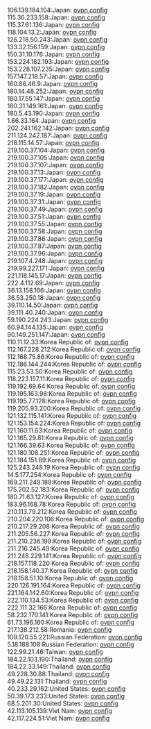 106.139.184.104:Japan: [ovpn config](vpn/106_139_184_104.ovpn)  
115.36.233.158:Japan: [ovpn config](vpn/115_36_233_158.ovpn)  
115.37.61.136:Japan: [ovpn config](vpn/115_37_61_136.ovpn)  
118.104.13.2:Japan: [ovpn config](vpn/118_104_13_2.ovpn)  
126.218.50.243:Japan: [ovpn config](vpn/126_218_50_243.ovpn)  
133.32.156.159:Japan: [ovpn config](vpn/133_32_156_159.ovpn)  
150.31.10.176:Japan: [ovpn config](vpn/150_31_10_176.ovpn)  
153.224.182.193:Japan: [ovpn config](vpn/153_224_182_193.ovpn)  
153.228.107.235:Japan: [ovpn config](vpn/153_228_107_235.ovpn)  
157.147.218.57:Japan: [ovpn config](vpn/157_147_218_57.ovpn)  
160.86.46.9:Japan: [ovpn config](vpn/160_86_46_9.ovpn)  
180.14.48.252:Japan: [ovpn config](vpn/180_14_48_252.ovpn)  
180.17.55.147:Japan: [ovpn config](vpn/180_17_55_147.ovpn)  
180.31.149.161:Japan: [ovpn config](vpn/180_31_149_161.ovpn)  
180.5.43.190:Japan: [ovpn config](vpn/180_5_43_190.ovpn)  
1.66.33.164:Japan: [ovpn config](vpn/1_66_33_164.ovpn)  
202.241.162.142:Japan: [ovpn config](vpn/202_241_162_142.ovpn)  
211.124.242.187:Japan: [ovpn config](vpn/211_124_242_187.ovpn)  
218.115.14.57:Japan: [ovpn config](vpn/218_115_14_57.ovpn)  
219.100.37.104:Japan: [ovpn config](vpn/219_100_37_104.ovpn)  
219.100.37.105:Japan: [ovpn config](vpn/219_100_37_105.ovpn)  
219.100.37.107:Japan: [ovpn config](vpn/219_100_37_107.ovpn)  
219.100.37.13:Japan: [ovpn config](vpn/219_100_37_13.ovpn)  
219.100.37.177:Japan: [ovpn config](vpn/219_100_37_177.ovpn)  
219.100.37.182:Japan: [ovpn config](vpn/219_100_37_182.ovpn)  
219.100.37.19:Japan: [ovpn config](vpn/219_100_37_19.ovpn)  
219.100.37.31:Japan: [ovpn config](vpn/219_100_37_31.ovpn)  
219.100.37.49:Japan: [ovpn config](vpn/219_100_37_49.ovpn)  
219.100.37.51:Japan: [ovpn config](vpn/219_100_37_51.ovpn)  
219.100.37.55:Japan: [ovpn config](vpn/219_100_37_55.ovpn)  
219.100.37.58:Japan: [ovpn config](vpn/219_100_37_58.ovpn)  
219.100.37.86:Japan: [ovpn config](vpn/219_100_37_86.ovpn)  
219.100.37.87:Japan: [ovpn config](vpn/219_100_37_87.ovpn)  
219.100.37.96:Japan: [ovpn config](vpn/219_100_37_96.ovpn)  
219.107.4.248:Japan: [ovpn config](vpn/219_107_4_248.ovpn)  
219.99.227.171:Japan: [ovpn config](vpn/219_99_227_171.ovpn)  
221.118.145.17:Japan: [ovpn config](vpn/221_118_145_17.ovpn)  
222.4.112.69:Japan: [ovpn config](vpn/222_4_112_69.ovpn)  
36.13.158.166:Japan: [ovpn config](vpn/36_13_158_166.ovpn)  
36.53.250.18:Japan: [ovpn config](vpn/36_53_250_18.ovpn)  
39.110.14.50:Japan: [ovpn config](vpn/39_110_14_50.ovpn)  
39.111.40.240:Japan: [ovpn config](vpn/39_111_40_240.ovpn)  
59.190.224.243:Japan: [ovpn config](vpn/59_190_224_243.ovpn)  
60.94.144.135:Japan: [ovpn config](vpn/60_94_144_135.ovpn)  
90.149.251.147:Japan: [ovpn config](vpn/90_149_251_147.ovpn)  
110.11.12.33:Korea Republic of: [ovpn config](vpn/110_11_12_33.ovpn)  
112.167.228.212:Korea Republic of: [ovpn config](vpn/112_167_228_212.ovpn)  
112.168.75.86:Korea Republic of: [ovpn config](vpn/112_168_75_86.ovpn)  
112.186.144.244:Korea Republic of: [ovpn config](vpn/112_186_144_244.ovpn)  
115.23.53.50:Korea Republic of: [ovpn config](vpn/115_23_53_50.ovpn)  
118.223.157.11:Korea Republic of: [ovpn config](vpn/118_223_157_11.ovpn)  
119.192.69.64:Korea Republic of: [ovpn config](vpn/119_192_69_64.ovpn)  
119.195.163.98:Korea Republic of: [ovpn config](vpn/119_195_163_98.ovpn)  
119.195.77.128:Korea Republic of: [ovpn config](vpn/119_195_77_128.ovpn)  
119.205.93.200:Korea Republic of: [ovpn config](vpn/119_205_93_200.ovpn)  
121.132.115.141:Korea Republic of: [ovpn config](vpn/121_132_115_141.ovpn)  
121.153.154.224:Korea Republic of: [ovpn config](vpn/121_153_154_224.ovpn)  
121.160.11.63:Korea Republic of: [ovpn config](vpn/121_160_11_63.ovpn)  
121.165.29.81:Korea Republic of: [ovpn config](vpn/121_165_29_81.ovpn)  
121.166.39.63:Korea Republic of: [ovpn config](vpn/121_166_39_63.ovpn)  
121.180.108.251:Korea Republic of: [ovpn config](vpn/121_180_108_251.ovpn)  
121.184.151.89:Korea Republic of: [ovpn config](vpn/121_184_151_89.ovpn)  
125.243.248.19:Korea Republic of: [ovpn config](vpn/125_243_248_19.ovpn)  
14.5.177.254:Korea Republic of: [ovpn config](vpn/14_5_177_254.ovpn)  
169.211.249.189:Korea Republic of: [ovpn config](vpn/169_211_249_189.ovpn)  
175.202.52.183:Korea Republic of: [ovpn config](vpn/175_202_52_183.ovpn)  
180.71.63.127:Korea Republic of: [ovpn config](vpn/180_71_63_127.ovpn)  
183.96.168.78:Korea Republic of: [ovpn config](vpn/183_96_168_78.ovpn)  
210.113.79.212:Korea Republic of: [ovpn config](vpn/210_113_79_212.ovpn)  
210.204.220.106:Korea Republic of: [ovpn config](vpn/210_204_220_106.ovpn)  
210.217.29.208:Korea Republic of: [ovpn config](vpn/210_217_29_208.ovpn)  
211.205.56.227:Korea Republic of: [ovpn config](vpn/211_205_56_227.ovpn)  
211.210.236.199:Korea Republic of: [ovpn config](vpn/211_210_236_199.ovpn)  
211.216.245.49:Korea Republic of: [ovpn config](vpn/211_216_245_49.ovpn)  
211.248.229.141:Korea Republic of: [ovpn config](vpn/211_248_229_141.ovpn)  
218.157.118.220:Korea Republic of: [ovpn config](vpn/218_157_118_220.ovpn)  
218.158.140.37:Korea Republic of: [ovpn config](vpn/218_158_140_37.ovpn)  
218.158.51.10:Korea Republic of: [ovpn config](vpn/218_158_51_10.ovpn)  
220.126.191.164:Korea Republic of: [ovpn config](vpn/220_126_191_164.ovpn)  
221.164.142.60:Korea Republic of: [ovpn config](vpn/221_164_142_60.ovpn)  
222.110.134.53:Korea Republic of: [ovpn config](vpn/222_110_134_53.ovpn)  
222.111.32.166:Korea Republic of: [ovpn config](vpn/222_111_32_166.ovpn)  
58.232.170.141:Korea Republic of: [ovpn config](vpn/58_232_170_141.ovpn)  
61.73.196.160:Korea Republic of: [ovpn config](vpn/61_73_196_160.ovpn)  
217.138.212.58:Romania: [ovpn config](vpn/217_138_212_58.ovpn)  
109.120.55.221:Russian Federation: [ovpn config](vpn/109_120_55_221.ovpn)  
5.18.188.108:Russian Federation: [ovpn config](vpn/5_18_188_108.ovpn)  
122.99.21.46:Taiwan: [ovpn config](vpn/122_99_21_46.ovpn)  
184.22.103.190:Thailand: [ovpn config](vpn/184_22_103_190.ovpn)  
184.22.33.149:Thailand: [ovpn config](vpn/184_22_33_149.ovpn)  
49.228.30.88:Thailand: [ovpn config](vpn/49_228_30_88.ovpn)  
49.49.22.131:Thailand: [ovpn config](vpn/49_49_22_131.ovpn)  
40.233.29.162:United States: [ovpn config](vpn/40_233_29_162.ovpn)  
50.39.173.233:United States: [ovpn config](vpn/50_39_173_233.ovpn)  
68.5.201.30:United States: [ovpn config](vpn/68_5_201_30.ovpn)  
42.113.105.139:Viet Nam: [ovpn config](vpn/42_113_105_139.ovpn)  
42.117.224.51:Viet Nam: [ovpn config](vpn/42_117_224_51.ovpn)  
